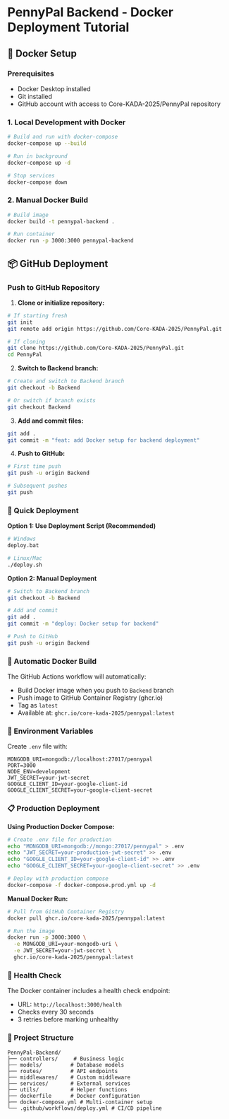 # PennyPal Backend - Docker Deployment Tutorial

## 🐳 Docker Setup

### Prerequisites
- Docker Desktop installed
- Git installed
- GitHub account with access to Core-KADA-2025/PennyPal repository

### 1. Local Development with Docker

```bash
# Build and run with docker-compose
docker-compose up --build

# Run in background
docker-compose up -d

# Stop services
docker-compose down
```

### 2. Manual Docker Build

```bash
# Build image
docker build -t pennypal-backend .

# Run container
docker run -p 3000:3000 pennypal-backend
```

## 📦 GitHub Deployment

### Push to GitHub Repository

1. **Clone or initialize repository:**
```bash
# If starting fresh
git init
git remote add origin https://github.com/Core-KADA-2025/PennyPal.git

# If cloning
git clone https://github.com/Core-KADA-2025/PennyPal.git
cd PennyPal
```

2. **Switch to Backend branch:**
```bash
# Create and switch to Backend branch
git checkout -b Backend

# Or switch if branch exists
git checkout Backend
```

3. **Add and commit files:**
```bash
git add .
git commit -m "feat: add Docker setup for backend deployment"
```

4. **Push to GitHub:**
```bash
# First time push
git push -u origin Backend

# Subsequent pushes
git push
```

### 🚀 Quick Deployment

**Option 1: Use Deployment Script (Recommended)**

```bash
# Windows
deploy.bat

# Linux/Mac
./deploy.sh
```

**Option 2: Manual Deployment**

```bash
# Switch to Backend branch
git checkout -b Backend

# Add and commit
git add .
git commit -m "deploy: Docker setup for backend"

# Push to GitHub
git push -u origin Backend
```

### 🚀 Automatic Docker Build

The GitHub Actions workflow will automatically:
- Build Docker image when you push to `Backend` branch
- Push image to GitHub Container Registry (ghcr.io)
- Tag as `latest`
- Available at: `ghcr.io/core-kada-2025/pennypal:latest`

### 🔧 Environment Variables

Create `.env` file with:
```env
MONGODB_URI=mongodb://localhost:27017/pennypal
PORT=3000
NODE_ENV=development
JWT_SECRET=your-jwt-secret
GOOGLE_CLIENT_ID=your-google-client-id
GOOGLE_CLIENT_SECRET=your-google-client-secret
```

### 📋 Production Deployment

**Using Production Docker Compose:**

```bash
# Create .env file for production
echo "MONGODB_URI=mongodb://mongo:27017/pennypal" > .env
echo "JWT_SECRET=your-production-jwt-secret" >> .env
echo "GOOGLE_CLIENT_ID=your-google-client-id" >> .env
echo "GOOGLE_CLIENT_SECRET=your-google-client-secret" >> .env

# Deploy with production compose
docker-compose -f docker-compose.prod.yml up -d
```

**Manual Docker Run:**

```bash
# Pull from GitHub Container Registry
docker pull ghcr.io/core-kada-2025/pennypal:latest

# Run the image
docker run -p 3000:3000 \
  -e MONGODB_URI=your-mongodb-uri \
  -e JWT_SECRET=your-jwt-secret \
  ghcr.io/core-kada-2025/pennypal:latest
```

### 🏥 Health Check

The Docker container includes a health check endpoint:
- URL: `http://localhost:3000/health`
- Checks every 30 seconds
- 3 retries before marking unhealthy

### 📁 Project Structure

```
PennyPal-Backend/
├── controllers/     # Business logic
├── models/         # Database models
├── routes/         # API endpoints
├── middlewares/    # Custom middleware
├── services/       # External services
├── utils/          # Helper functions
├── dockerfile      # Docker configuration
├── docker-compose.yml # Multi-container setup
└── .github/workflows/deploy.yml # CI/CD pipeline
```